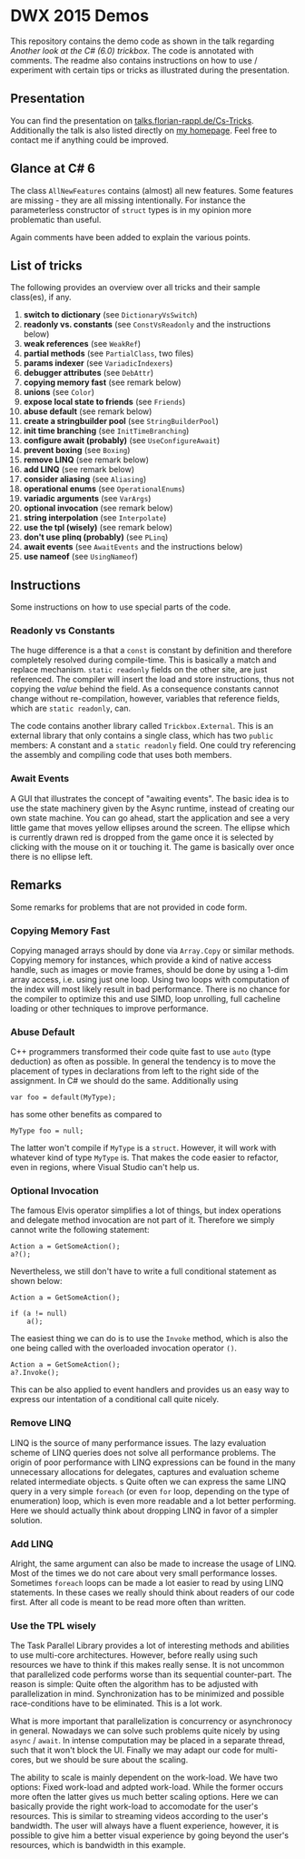 # DWX 2015 Demos

This repository contains the demo code as shown in the talk regarding *Another look at the C# (6.0) trickbox*. The code is annotated with comments. The readme also contains instructions on how to use / experiment with certain tips or tricks as illustrated during the presentation.

## Presentation

You can find the presentation on [talks.florian-rappl.de/Cs-Tricks](http://talks.florian-rappl.de/Cs-Tricks). Additionally the talk is also listed directly on [my homepage](http://www.florian-rappl.de). Feel free to contact me if anything could be improved.

## Glance at C# 6

The class `AllNewFeatures` contains (almost) all new features. Some features are missing - they are all missing intentionally. For instance the parameterless constructor of `struct` types is in my opinion more problematic than useful.

Again comments have been added to explain the various points.

## List of tricks

The following provides an overview over all tricks and their sample class(es), if any.

1. **switch to dictionary** (see `DictionaryVsSwitch`)
2. **readonly vs. constants** (see `ConstVsReadonly` and the instructions below)
3. **weak references** (see `WeakRef`)
4. **partial methods** (see `PartialClass`, two files)
5. **params indexer** (see `VariadicIndexers`)
6. **debugger attributes** (see `DebAttr`)
7. **copying memory fast** (see remark below)
8. **unions** (see `Color`)
9. **expose local state to friends** (see `Friends`)
10. **abuse default** (see remark below)
11. **create a stringbuilder pool** (see `StringBuilderPool`)
12. **init time branching** (see `InitTimeBranching`)
13. **configure await (probably)** (see `UseConfigureAwait`)
14. **prevent boxing** (see `Boxing`)
15. **remove LINQ** (see remark below)
16. **add LINQ** (see remark below)
17. **consider aliasing** (see `Aliasing`)
18. **operational enums** (see `OperationalEnums`)
19. **variadic arguments** (see `VarArgs`)
20. **optional invocation** (see remark below)
21. **string interpolation** (see `Interpolate`)
22. **use the tpl (wisely)** (see remark below)
23. **don't use plinq (probably)** (see `PLinq`)
24. **await events** (see `AwaitEvents` and the instructions below)
25. **use nameof** (see `UsingNameof`)

## Instructions

Some instructions on how to use special parts of the code.

### Readonly vs Constants

The huge difference is a that a `const` is constant by definition and therefore completely resolved during compile-time. This is basically a match and replace mechanism. `static readonly` fields on the other site, are just referenced. The compiler will insert the load and store instructions, thus not copying the *value* behind the field. As a consequence constants cannot change without re-compilation, however, variables that reference fields, which are `static readonly`, can.

The code contains another library called `Trickbox.External`. This is an external library that only contains a single class, which has two `public` members: A constant and a `static readonly` field. One could try referencing the assembly and compiling code that uses both members.

### Await Events

A GUI that illustrates the concept of "awaiting events". The basic idea is to use the state machinery given by the Async runtime, instead of creating our own state machine. You can go ahead, start the application and see a very little game that moves yellow ellipses around the screen. The ellipse which is currently drawn red is dropped from the game once it is selected by clicking with the mouse on it or touching it. The game is basically over once there is no ellipse left.

## Remarks

Some remarks for problems that are not provided in code form.

### Copying Memory Fast

Copying managed arrays should by done via `Array.Copy` or similar methods. Copying memory for instances, which provide a kind of native access handle, such as images or movie frames, should be done by using a 1-dim array access, i.e. using just one loop. Using two loops with computation of the index will most likely result in bad performance. There is no chance for the compiler to optimize this and use SIMD, loop unrolling, full cacheline loading or other techniques to improve performance.

### Abuse Default

C++ programmers transformed their code quite fast to use `auto` (type deduction) as often as possible. In general the tendency is to move the placement of types in declarations from left to the right side of the assignment. In C# we should do the same. Additionally using 

	var foo = default(MyType);

has some other benefits as compared to

	MyType foo = null;

The latter won't compile if `MyType` is a `struct`. However, it will work with whatever kind of type `MyType` is. That makes the code easier to refactor, even in regions, where Visual Studio can't help us.

### Optional Invocation

The famous Elvis operator simplifies a lot of things, but index operations and delegate method invocation are not part of it. Therefore we simply cannot write the following statement:

	Action a = GetSomeAction();
	a?();

Nevertheless, we still don't have to write a full conditional statement as shown below:

	Action a = GetSomeAction();

	if (a != null)
		a();

The easiest thing we can do is to use the `Invoke` method, which is also the one being called with the overloaded invocation operator `()`.

	Action a = GetSomeAction();
	a?.Invoke();

This can be also applied to event handlers and provides us an easy way to express our intentation of a conditional call quite nicely.

### Remove LINQ

LINQ is the source of many performance issues. The lazy evaluation scheme of LINQ queries does not solve all performance problems. The origin of poor performance with LINQ expressions can be found in the many unnecessary allocations for delegates, captures and evaluation scheme related intermediate objects.
s
Quite often we can express the same LINQ query in a very simple `foreach` (or even `for` loop, depending on the type of enumeration) loop, which is even more readable and a lot better performing. Here we should actually think about dropping LINQ in favor of a simpler solution.

### Add LINQ

Alright, the same argument can also be made to increase the usage of LINQ. Most of the times we do not care about very small performance losses. Sometimes `foreach` loops can be made a lot easier to read by using LINQ statements. In these cases we really should think about readers of our code first. After all code is meant to be read more often than written.

### Use the TPL wisely

The Task Parallel Library provides a lot of interesting methods and abilities to use multi-core architectures. However, before really using such resources we have to think if this makes really sense. It is not uncommon that parallelized code performs worse than its sequential counter-part. The reason is simple: Quite often the algorithm has to be adjusted with parallelization in mind. Synchronization has to be minimized and possible race-conditions have to be eliminated. This is a lot work.

What is more important that parallelization is concurrency or asynchronocy in general. Nowadays we can solve such problems quite nicely by using `async` / `await`. In intense computation may be placed in a separate thread, such that it won't block the UI. Finally we may adapt our code for multi-cores, but we should be sure about the scaling.

The ability to scale is mainly dependent on the work-load. We have two options: Fixed work-load and adpted work-load. While the former occurs more often the latter gives us much better scaling options. Here we can basically provide the right work-load to accomodate for the user's resources. This is similar to streaming videos according to the user's bandwidth. The user will always have a fluent experience, however, it is possible to give him a better visual experience by going beyond the user's resources, which is bandwidth in this example.